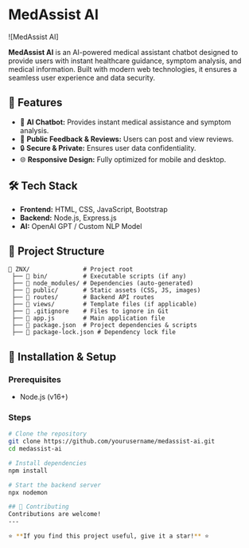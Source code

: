 # MedAssist AI

![MedAssist AI]

**MedAssist AI** is an AI-powered medical assistant chatbot designed to provide users with instant healthcare guidance, symptom analysis, and medical information. Built with modern web technologies, it ensures a seamless user experience and data security.

## 🚀 Features

- 🤖 **AI Chatbot:** Provides instant medical assistance and symptom analysis.
- 🏥 **Public Feedback & Reviews:** Users can post and view reviews.
- 🔒 **Secure & Private:** Ensures user data confidentiality.
- 🌐 **Responsive Design:** Fully optimized for mobile and desktop.

## 🛠️ Tech Stack

- **Frontend:** HTML, CSS, JavaScript, Bootstrap
- **Backend:** Node.js, Express.js
- **AI:** OpenAI GPT / Custom NLP Model

## 📂 Project Structure
```
📁 ZNX/               # Project root
 ├── 📁 bin/          # Executable scripts (if any)
 ├── 📁 node_modules/ # Dependencies (auto-generated)
 ├── 📁 public/       # Static assets (CSS, JS, images)
 ├── 📁 routes/       # Backend API routes
 ├── 📁 views/        # Template files (if applicable)
 ├── 📄 .gitignore    # Files to ignore in Git
 ├── 📄 app.js        # Main application file
 ├── 📄 package.json  # Project dependencies & scripts
 ├── 📄 package-lock.json # Dependency lock file
```

## 🚀 Installation & Setup

### Prerequisites
- Node.js (v16+)

### Steps
```sh
# Clone the repository
git clone https://github.com/yourusername/medassist-ai.git
cd medassist-ai

# Install dependencies
npm install

# Start the backend server
npx nodemon

## 🤝 Contributing
Contributions are welcome! 
---

⭐ **If you find this project useful, give it a star!** ⭐
